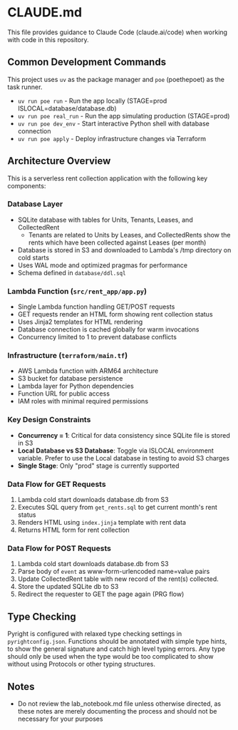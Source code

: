 # CLAUDE.md

This file provides guidance to Claude Code (claude.ai/code) when working with code in this repository.

## Common Development Commands

This project uses `uv` as the package manager and `poe` (poethepoet) as the task runner.

- `uv run poe run` - Run the app locally (STAGE=prod ISLOCAL=database/database.db)
- `uv run poe real_run` - Run the app simulating production (STAGE=prod)
- `uv run poe dev_env` - Start interactive Python shell with database connection
- `uv run poe apply` - Deploy infrastructure changes via Terraform

## Architecture Overview

This is a serverless rent collection application with the following key components:

### Database Layer
- SQLite database with tables for Units, Tenants, Leases, and CollectedRent
    - Tenants are related to Units by Leases, and CollectedRents show the rents which have been collected against Leases (per month)
- Database is stored in S3 and downloaded to Lambda's /tmp directory on cold starts
- Uses WAL mode and optimized pragmas for performance
- Schema defined in `database/ddl.sql`

### Lambda Function (`src/rent_app/app.py`)
- Single Lambda function handling GET/POST requests
- GET requests render an HTML form showing rent collection status
- Uses Jinja2 templates for HTML rendering
- Database connection is cached globally for warm invocations
- Concurrency limited to 1 to prevent database conflicts

### Infrastructure (`terraform/main.tf`)
- AWS Lambda function with ARM64 architecture
- S3 bucket for database persistence
- Lambda layer for Python dependencies
- Function URL for public access
- IAM roles with minimal required permissions

### Key Design Constraints
- **Concurrency = 1**: Critical for data consistency since SQLite file is stored in S3
- **Local Database vs S3 Database**: Toggle via ISLOCAL environment variable. Prefer to use the Local database in testing to avoid S3 charges
- **Single Stage**: Only "prod" stage is currently supported

### Data Flow for GET Requests
1. Lambda cold start downloads database.db from S3
2. Executes SQL query from `get_rents.sql` to get current month's rent status
3. Renders HTML using `index.jinja` template with rent data
4. Returns HTML form for rent collection

### Data Flow for POST Requests
1. Lambda cold start downloads database.db from S3
2. Parse body of `event` as www-form-urlencoded name=value pairs
3. Update CollectedRent table with new record of the rent(s) collected.
4. Store the updated SQLite db to S3
5. Redirect the requester to GET the page again (PRG flow)

## Type Checking
Pyright is configured with relaxed type checking settings in `pyrightconfig.json`. Functions should be annotated with simple type hints, to show the general signature and catch high level typing errors. Any type should only be used when the type would be too complicated to show without using Protocols or other typing structures.

## Notes
- Do not review the lab_notebook.md file unless otherwise directed, as these notes are merely documenting the process and should not be necessary for your purposes
